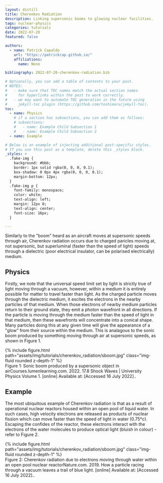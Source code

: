 ```yaml
---
layout: distill
title: Cherenkov Radiation
description: Linking supersonic booms to glowing nuclear facilities.
tags: nuclear-physics
categories: tutorials
date: 2022-07-20
featured: false

authors:
  - name: Patrick Capaldo
    url: "https://patrickcap.github.io/"
    affiliations:
      name: None

bibliography: 2022-07-20-cherenkov-radiation.bib

# Optionally, you can add a table of contents to your post.
# NOTES:
#   - make sure that TOC names match the actual section names
#     for hyperlinks within the post to work correctly.
#   - we may want to automate TOC generation in the future using
#     jekyll-toc plugin (https://github.com/toshimaru/jekyll-toc).
toc:
  - name: Physics
    # if a section has subsections, you can add them as follows:
    # subsections:
    #   - name: Example Child Subsection 1
    #   - name: Example Child Subsection 2
  - name: Example

# Below is an example of injecting additional post-specific styles.
# If you use this post as a template, delete this _styles block.
_styles: >
  .fake-img {
    background: #bbb;
    border: 1px solid rgba(0, 0, 0, 0.1);
    box-shadow: 0 0px 4px rgba(0, 0, 0, 0.1);
    margin-bottom: 12px;
  }
  .fake-img p {
    font-family: monospace;
    color: white;
    text-align: left;
    margin: 12px 0;
    text-align: center;
    font-size: 16px;
  }

---
```


Similarly to the "boom" heard as an aircraft moves at supersonic speeds through air, Cherenkov radiation occurs due to charged paricles moving at, not supersonic, but superluminal (faster than the speed of light) speeds through a dielectric (poor electrical insulator, can be polarised electrically) medium.

## Physics
Firstly, we note that the universal speed limit set by light is strictly true of light moving through a vacuum, however, within a medium it is entirely possible for matter to travel faster than light. As the charged particle moves through the dielectric medium, it excites the electrons in the nearby particles of that medium. When those electrons of nearby medium particles return to their ground state, they emit a photon wavefront in all directions. If the particle is moving through the medium faster than the speed of light in that medium, then these wavefronts will concentrate into a conical shape. Many particles doing this at any given time will give the appearance of a "glow" from their source within the medium. This is analagous to the sonic boom produced by something moving through air at supersonic speeds, as shown in Figure 1.

<div class="row mt-3">
    <div class="col-sm mt-3 mt-md-0">
        {% include figure.html path="assets/img/tutorials/cherenkov_radiation/sboom.jpg" class="img-fluid rounded z-depth-1" %}
    </div>
</div>
<div class="caption">
    Figure 1: Sonic boom produced by a supersonic object in air<d-footnote>Courses.lumenlearning.com. 2022. 17.8 Shock Waves | University Physics Volume 1. [online] Available at: [Accessed 16 July 2022].</d-footnote>.
</div>

## Example

The most ubiquitous example of Cherenkov radiation is that as a result of operational nuclear reactors housed within an open pool of liquid water. In such cases, high velocity electrons are released as products of nuclear fission which can move faster than the speed of light in water (0.75*c). Escaping the confides of the reactor, these electrons interact with the electrons of the water molecules to produce optical light (bluish in colour) - refer to Figure 2.

<div class="row mt-3">
    <div class="col-sm mt-3 mt-md-0">
        {% include figure.html path="assets/img/tutorials/cherenkov_radiation/sboom.jpg" class="img-fluid rounded z-depth-1" %}
    </div>
</div>
<div class="caption">
    Figure 2: Cherenkov radiation due to electrons moving through water within an open pool nuclear reactor<d-footnote>Nature.com. 2019. How a particle racing through a vacuum leaves a trail of blue light. [online] Available at: [Accessed 16 July 2022].</d-footnote>.
</div>